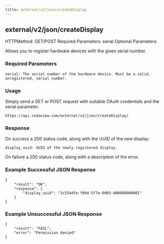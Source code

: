 ```yaml
---
title: external/v2/json/createDisplay
---
```

## external/v2/json/createDisplay

HTTPMethod: GET/POST
Required Parameters: serial
Optional Parameters: 

Allows you to register hardware devices with the given serial number. 

### Required Parameters

    serial: The serial number of the hardware device. Must be a valid, unregistered, serial number.

### Usage

Simply send a GET or POST request with suitable OAuth credentials and the serial parameter.

`https://api.codaview.com/external/v2/json/createDisplay/`

### Response

On success a 200 status code,  along with the UUID of the new display.

    display_uuid: UUID of the newly registered display.

On failure a 200 status code, along with a description of the error.

### Example Successful JSON Response

    {
        "result": "OK",
        "response": {
            "display_uuid": "3c554dfe-f094-5f7e-0003-000000000001"
        }
    }

### Example Unsuccessful JSON Response

    {
        "result": "FAIL",
        "error": "Permission denied" 
    }